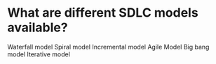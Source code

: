 # What are different SDLC models available?
Waterfall model
Spiral model
Incremental model
Agile Model
Big bang model
Iterative model